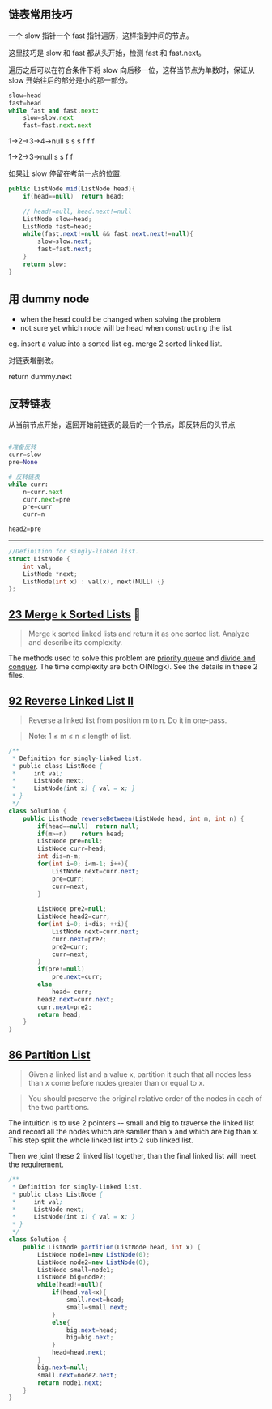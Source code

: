## 链表常用技巧

一个 slow 指针一个 fast 指针遍历，这样指到中间的节点。

这里技巧是 slow 和 fast 都从头开始，检测 fast 和 fast.next。

遍历之后可以在符合条件下将 slow 向后移一位，这样当节点为单数时，保证从 slow 开始往后的部分是小的那一部分。

```py
slow=head
fast=head
while fast and fast.next:
    slow=slow.next
    fast=fast.next.next
```

1->2->3->4->null
s  s  s
f     f      f

1->2->3->null
s  s
f     f

如果让 slow 停留在考前一点的位置:

```Java
public ListNode mid(ListNode head){
    if(head==null)  return head;
    
    // head!=null, head.next!=null
    ListNode slow=head;
    ListNode fast=head;
    while(fast.next!=null && fast.next.next!=null){
        slow=slow.next;
        fast=fast.next;
    }
    return slow;
}
```

## 用 dummy node

- when the head could be changed when solving the problem
- not sure yet which node will be head when constructing the list

eg. insert a value into a sorted list
eg. merge 2 sorted linked list.

对链表增删改。

return dummy.next

## 反转链表

从当前节点开始，返回开始前链表的最后的一个节点，即反转后的头节点

```py

#准备反转
curr=slow
pre=None     

# 反转链表
while curr:
    n=curr.next
    curr.next=pre
    pre=curr
    curr=n

head2=pre
```

----

```cpp
//Definition for singly-linked list.
struct ListNode {
    int val;
    ListNode *next;
    ListNode(int x) : val(x), next(NULL) {}
};
 ```

## [23 Merge k Sorted Lists](https://leetcode.com/problems/merge-k-sorted-lists/)   :triangular_flag_on_post:

> Merge k sorted linked lists and return it as one sorted list. Analyze and describe its complexity.

The methods used to solve this problem are [priority queue](Stack&Queue.md) and [divide and conquer](Divide&Conquer.md). The time complexity are both O(Nlogk). See the details in these 2 files.

## [92 Reverse Linked List II](https://leetcode.com/problems/reverse-linked-list-ii/)

> Reverse a linked list from position m to n. Do it in one-pass.

> Note: 1 ≤ m ≤ n ≤ length of list.

```Java
/**
 * Definition for singly-linked list.
 * public class ListNode {
 *     int val;
 *     ListNode next;
 *     ListNode(int x) { val = x; }
 * }
 */
class Solution {
    public ListNode reverseBetween(ListNode head, int m, int n) {
        if(head==null)  return null;
        if(m>=n)    return head;
        ListNode pre=null;
        ListNode curr=head;
        int dis=n-m;
        for(int i=0; i<m-1; i++){
            ListNode next=curr.next;
            pre=curr;
            curr=next;
        }
        
        ListNode pre2=null;
        ListNode head2=curr;
        for(int i=0; i<dis; ++i){
            ListNode next=curr.next;
            curr.next=pre2;
            pre2=curr;
            curr=next;
        }
        if(pre!=null)
            pre.next=curr;
        else
            head= curr;
        head2.next=curr.next;
        curr.next=pre2;
        return head;
    }
}
```

## [86 Partition List](https://leetcode.com/problems/partition-list/)

> Given a linked list and a value x, partition it such that all nodes less than x come before nodes greater than or equal to x.

> You should preserve the original relative order of the nodes in each of the two partitions.

The intuition is to use 2 pointers -- small and big to traverse the linked list and record all the nodes which are samller than x and which are big than x. This step split the whole linked list into 2 sub linked list.

Then we joint these 2 linked list together, than the final linked list will meet the requirement.

```Java
/**
 * Definition for singly-linked list.
 * public class ListNode {
 *     int val;
 *     ListNode next;
 *     ListNode(int x) { val = x; }
 * }
 */
class Solution {
    public ListNode partition(ListNode head, int x) {
        ListNode node1=new ListNode(0);
        ListNode node2=new ListNode(0);
        ListNode small=node1;
        ListNode big=node2;
        while(head!=null){
            if(head.val<x){
                small.next=head;
                small=small.next;
            }
            else{
                big.next=head;
                big=big.next;
            }
            head=head.next;
        }
        big.next=null;
        small.next=node2.next;
        return node1.next;
    }
}
```